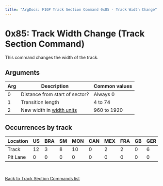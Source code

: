 ```yaml
---
title: "ArgDocs: F1GP Track Section Command 0x85 - Track Width Change"
---
```


# 0x85: Track Width Change (Track Section Command)

This command changes the width of the track.


## Arguments

<table class="table table-bordered table-striped table--small">
    <thead>
        <tr>
            <th>Arg</th>
            <th>Description</th>
            <th>Common values</th>
        </tr>
    </thead>
    <tbody>
        <tr>
            <td>0</td>
            <td>Distance from start of sector?</td>
            <td>Always 0</td>
        </tr>
        <tr>
            <td>1</td>
            <td>Transition length</td>
            <td>4 to 74</td>
        </tr>
        <tr>
            <td>2</td>
            <td>New width in <a href="/argdocs/track-data/units">width units</a></td>
            <td>960 to 1920</td>
        </tr>
    </tbody>
</table>


## Occurrences by track

<table class="table table-bordered table-striped">
    <thead>
        <tr>
            <th>Location</th>
            <th class="text-right">US</th>
            <th class="text-right">BRA</th>
            <th class="text-right">SM</th>
            <th class="text-right">MON</th>
            <th class="text-right">CAN</th>
            <th class="text-right">MEX</th>
            <th class="text-right">FRA</th>
            <th class="text-right">GB</th>
            <th class="text-right">GER</th>
            <th class="text-right">HUN</th>
            <th class="text-right">BEL</th>
            <th class="text-right">ITA</th>
            <th class="text-right">POR</th>
            <th class="text-right">SPA</th>
            <th class="text-right">JAP</th>
            <th class="text-right">AUS</th>
        </tr>
    </thead>
    <tbody>
        <tr>
            <td>Track</td>
            <td class="text-right">12</td>
            <td class="text-right">3</td>
            <td class="text-right">8</td>
            <td class="text-right">10</td>
            <td class="text-right">0</td>
            <td class="text-right">2</td>
            <td class="text-right">2</td>
            <td class="text-right">0</td>
            <td class="text-right">6</td>
            <td class="text-right">5</td>
            <td class="text-right">4</td>
            <td class="text-right">4</td>
            <td class="text-right">3</td>
            <td class="text-right">2</td>
            <td class="text-right">2</td>
            <td class="text-right">6</td>
        </tr>
        <tr>
          <td>Pit Lane</td>
            <td class="text-right">0</td>
            <td class="text-right">0</td>
            <td class="text-right">0</td>
            <td class="text-right">0</td>
            <td class="text-right">0</td>
            <td class="text-right">0</td>
            <td class="text-right">0</td>
            <td class="text-right">0</td>
            <td class="text-right">0</td>
            <td class="text-right">0</td>
            <td class="text-right">0</td>
            <td class="text-right">0</td>
            <td class="text-right">0</td>
            <td class="text-right">0</td>
            <td class="text-right">0</td>
            <td class="text-right">0</td>
        </tr>
    </tbody>
</table>

<br />

[Back to Track Section Commands list](/argdocs/track-data/track-section-commands/)
